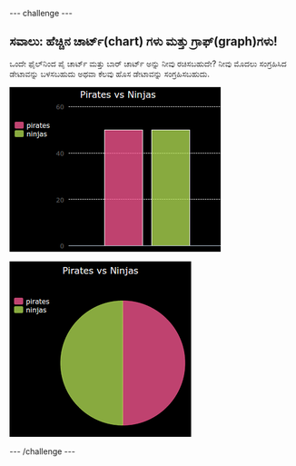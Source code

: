 --- challenge ---

## ಸವಾಲು: ಹೆಚ್ಚಿನ ಚಾರ್ಟ್(chart) ‌ಗಳು ಮತ್ತು ಗ್ರಾಫ್(graph)‌ಗಳು!

ಒಂದೇ ಫೈಲ್‌ನಿಂದ ಪೈ ಚಾರ್ಟ್ ಮತ್ತು ಬಾರ್ ಚಾರ್ಟ್ ಅನ್ನು ನೀವು ರಚಿಸಬಹುದೇ? ನೀವು ಮೊದಲು ಸಂಗ್ರಹಿಸಿದ ಡೇಟಾವನ್ನು ಬಳಸಬಹುದು ಅಥವಾ ಕೆಲವು ಹೊಸ ಡೇಟಾವನ್ನು ಸಂಗ್ರಹಿಸಬಹುದು.

![screenshot](images/pets-pn-bar.png)

![screenshot](images/pets-pn.png)

--- /challenge ---